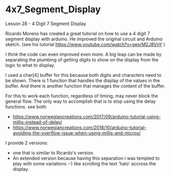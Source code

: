 # 4x7_Segment_Display
Lesson 28 - 4 Digit 7 Segment Display


Ricardo Moreno has created a great tutorial on how to use a 4 digit 7 segment display with arduino.
He improved the original circuit and Arduino sketch. (see his tutorial https://www.youtube.com/watch?v=gesrM2J8VnY )

I think the code can even improved even more.
A big leap can be made by separating the plumbing of getting digits to show on the display from the logic to what to display.

I used a char[4] buffer for this because both digits and characters need to be shown.
There is 1 function that handles the display of the values in the buffer.
And there is another function that manages the content of the buffer.

For this to work each function, regardless of timing, may never block the general flow. 
The only way to accomplish that is to stop using the delay functions.
see both:
- https://www.norwegiancreations.com/2017/09/arduino-tutorial-using-millis-instead-of-delay/
- https://www.norwegiancreations.com/2018/10/arduino-tutorial-avoiding-the-overflow-issue-when-using-millis-and-micros/

I provide 2 versions:
- one that is similar to Ricardo's version.
- An extended version because having this separation i was tempted to play with some variations :-)
     like scrolling the text 'halo' accross the display.
     
